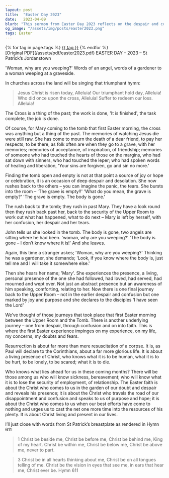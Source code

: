 ```yaml
---
layout: post
title:  "Easter Day 2023"
date:   2023-04-09
blurb: "This sermon from Easter Day 2023 reflects on the despair and confusion Mary felt when she found Jesus' tomb empty, and her joy when she realized He had risen. It draws parallels between her journey and our own journeys through doubt, fear, and ultimately faith. The sermon emphasizes the living presence of Christ in our lives, who knows our human experiences and offers hope and purpose."
og_image: "/assets/img/posts/easter2023.png"
tags: Easter
---    
```

<div class="tag-pills">
    {% for tag in page.tags %}
    <a href="{{ site.baseurl }}/tag/{{ tag | slugify }}" class="tag-pill">{{ tag }}</a>
    {% endfor %}
</div>
[Original PDF](/assets/pdf/easter2023.pdf)
EASTER DAY – 2023 – St Patrick’s Jordanstown

'Woman, why are you weeping?' Words of an angel, words of a gardener to a woman weeping at a graveside.

In churches across the land will be singing that triumphant hymn:

> Jesus Christ is risen today, Alleluia!
> Our triumphant hold day, Alleluia!
> Who did once upon the cross, Alleluia!
> Suffer to redeem our loss. Alleluia!

The Cross is a thing of the past; the work is done, 'It is finished', the task complete, the job is done.

Of course, for Mary coming to the tomb that first Easter morning, the cross was anything but a thing of the past. The memories of watching Jesus die were still raw. She has come to mourn the death of a dear friend, to pay her respects; to be there, as folk often are when they go to a grave, with her memories; memories of acceptance, of inspiration, of friendship; memories of someone who had touched the hearts of those on the margins, who had sat down with sinners, who had touched the leper; who had spoken words of healing and liberation, 'Your sins are forgiven, go and sin no more.'

Finding the tomb open and empty is not at that point a source of joy or hope or celebration, it is an occasion of deep despair and desolation. She now rushes back to the others – you can imagine the panic, the tears. She bursts into the room – 'The grave is empty!!' 'What do you mean, the grave is empty?' 'The grave is empty. The body is gone.'

The rush back to the tomb; they rush in past Mary. They have a look round then they rush back past her, back to the security of the Upper Room to work out what has happened, what to do next – Mary is left by herself, with her confusion, her despair and her tears.

John tells us she looked in the tomb. The body is gone, two angels are sitting where he had been. 'woman, why are you weeping?' 'The body is gone – I don’t know where it is!' And she leaves.

Again, this time a stranger askes; 'Woman, why are you weeping?' Thinking he was a gardener, she demands; 'Look, if you know where the body is, just tell me and I will take it somewhere else.'

Then she hears her name; 'Mary'. She experiences the presence, a living, personal presence of the one she had followed, had loved, had served, had mourned and wept over. Not just an abstract presence but an awareness of him speaking, comforting, relating to her. Now there is one final journey back to the Upper Room – not in the earlier despair and confusion but one marked by joy and purpose and she declares to the disciples 'I have seen the Lord'

We’ve thought of those journeys that took place that first Easter morning between the Upper Room and the Tomb. There is another underlying journey – one from despair, through confusion and on into faith. This is where the first Easter experience impinges on my experience, on my life, my concerns, my doubts and fears.

Resurrection is about far more than mere resuscitation of a corpse. It is, as Paul will declare to the Corinthians, about a far more glorious life. It is about a living presence of Christ, who knows what it is to be human, what it is to be hurt, to be lonely, to be scared; what it is to die.

Who knows what lies ahead for us in these coming months? There will be those among us who will know sickness, bereavement; who will know what it is to lose the security of employment, of relationship. The Easter faith is about the Christ who comes to us in the garden of our doubt and despair and reveals his presence; it is about the Christ who travels the road of our disappointment and confusion and speaks to us of purpose and hope; it is about the Christ who comes to us when our best efforts have come to nothing and urges us to cast the net one more time into the resources of his plenty. It is about Christ living and present in our lives.

I’ll just close with words from St Patrick’s breastplate as rendered in Hymn 611

> 1 Christ be beside me,
> Christ be before me,
> Christ be behind me,
> King of my heart.
> Christ be within me,
> Christ be below me,
> Christ be above me,
> never to part.

> 3 Christ be in all hearts thinking about me,
> Christ be on all tongues telling of me.
> Christ be the vision in eyes that see me,
> in ears that hear me,
> Christ ever be. Hymn 611
